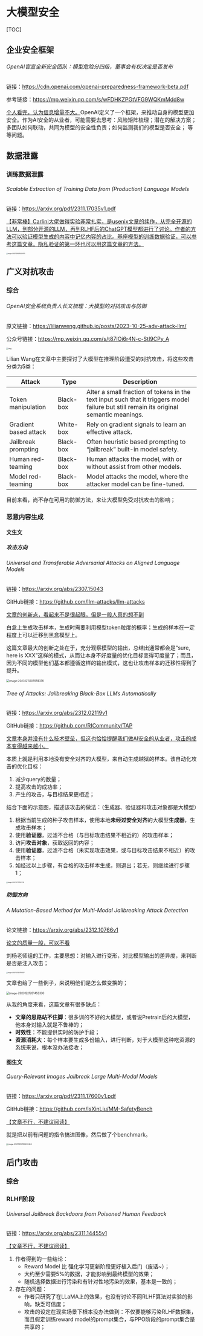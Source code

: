 # 大模型安全

[TOC]

## 企业安全框架

###### OpenAI官宣全新安全团队：模型危险分四级，董事会有权决定是否发布

链接：https://cdn.openai.com/openai-preparedness-framework-beta.pdf

参考链接：https://mp.weixin.qq.com/s/wFDHKZPGtVFG9WQKmMdd8w

<u>个人看完，认为信息增量不大。</u>OpenAI定义了一个框架，来推动自身的模型更加安全。作为AI安全的从业者，可能需要去思考：风险矩阵梳理；潜在的解决方案；多团队如何联动，共同为模型的安全性负责；如何监测我们的模型是否安全； 等等问题。





## 数据泄露

### 训练数据泄露

###### Scalable Extraction of Training Data from (Production) Language Models

链接：https://arxiv.org/pdf/2311.17035v1.pdf

<u>【非常棒】Carlini大佬做得实验非常扎实，是usenix文章的续作，从完全开源的LLM，到部分开源的LLM，再到RLHF后的ChatGPT模型都进行了讨论。作者的方法可以验证模型生成的内容中记忆内容的占比。基座模型的训练数据验证，可以参考这篇文章。隐私验证的第一环也可以用这篇文章的方法。</u>

<img src="pictures/image-20231129215329375.png" alt="image-20231129215329375" style="zoom: 25%;" />



## 广义对抗攻击

### 综合

###### OpenAI安全系统负责人长文梳理：大模型的对抗攻击与防御

原文链接：https://lilianweng.github.io/posts/2023-10-25-adv-attack-llm/

公众号链接：https://mp.weixin.qq.com/s/t87IOi6r4N-c-StI9CPy_A

<img src="pictures/threats-overview.png" alt="img" style="zoom:33%;" />

Lilian Wang在文章中主要探讨了大模型在推理阶段遭受的对抗攻击，将这些攻击分类为5类：

| Attack                | Type      | Description                                                  |
| --------------------- | --------- | ------------------------------------------------------------ |
| Token manipulation    | Black-box | Alter a small fraction of tokens in the text input such that it triggers model failure but still remain its original semantic meanings. |
| Gradient based attack | White-box | Rely on gradient signals to learn an effective attack.       |
| Jailbreak prompting   | Black-box | Often heuristic based prompting to “jailbreak” built-in model safety. |
| Human red-teaming     | Black-box | Human attacks the model, with or without assist from other models. |
| Model red-teaming     | Black-box | Model attacks the model, where the attacker model can be fine-tuned. |

目前来看，尚不存在可用的防御方法，来让大模型免受对抗攻击的影响；



### 恶意内容生成

#### 文生文

##### 攻击方向

###### Universal and Transferable Adversarial Attacks on Aligned Language Models

链接：https://arxiv.org/abs/2307.15043

GitHub链接：https://github.com/llm-attacks/llm-attacks

<u>文章的创新点，看起来不是很起眼，但是一般人真的想不到</u>

白盒上生成攻击样本，生成时需要利用模型token粒度的概率；生成的样本在一定程度上可以迁移到黑盒模型上。

这篇文章最大的创新之处在于，充分观察模型的输出，总结出通常都会是“sure, here is XXX”这样的模式，从而让本身不好度量的优化目标变得可度量了；而且，因为不同的模型他们基本都遵循这样的输出模式，这也让攻击样本的迁移性得到了提升。

<img src="pictures/image-20231211205559376.png" alt="image-20231211205559376" style="zoom:50%;" />





###### Tree of Attacks: Jailbreaking Black-Box LLMs Automatically

链接：https://arxiv.org/abs/2312.02119v1

GitHub链接：https://github.com/RICommunity/TAP

<u>文章本身并没有什么技术壁垒，但这也恰恰提醒我们做AI安全的从业者，攻击的成本变得越来越小。</u>

本质上就是利用本地没有安全对齐的大模型，来自动生成越狱的样本。该自动化攻击的优化目标：

1. 减少query的数量；
2. 提高攻击的成功率；
3. 产生的攻击，与目标结果更相近；

结合下面的示意图，描述该攻击的做法：（生成器、验证器和攻击对象都是大模型）

1. 根据当前生成的种子攻击样本，使用本地**未经过安全对齐**的大模型**生成器**，生成攻击样本；
2. 使用**验证器**，过滤不合格（与目标攻击结果不相近的）的攻击样本；
3. 访问**攻击对象**，获取返回的内容；
4. 使用**验证器**，过滤不合格（未实现攻击效果，或与目标攻击结果不相近）的攻击样本；
5. 如经过以上步骤，有合格的攻击样本生成，则退出；若无，则继续进行步骤1；

<img src="pictures/image-20231211111150708.png" alt="image-20231211111150708" style="zoom: 25%;" />

##### 防御方向

###### A Mutation-Based Method for Multi-Modal Jailbreaking Attack Detection

论文链接：https://arxiv.org/abs/2312.10766v1

<u>论文的质量一般，可以不看</u>

刘杨老师组的工作，主要思想：对输入进行变形，对比模型输出的差异度，来判断是否是注入攻击；

<img src="pictures/image-20231221201151337.png" alt="image-20231221201151337" style="zoom: 25%;" />

文章也给了一些例子，来说明他们是怎么做变换的；

<img src="pictures/image-20231221201453330.png" alt="image-20231221201453330" style="zoom: 50%;" />

从我的角度来看，这篇文章有很多缺点：

- **文章的思路站不住脚**：很多训的不好的大模型，或者说Pretrain后的大模型，他本身对输入就是不鲁棒的；
- **时效性**：不能提供实时的防护手段；
- **资源消耗大**：每个样本要生成多份输入，进行判断，对于大模型这种吃资源的系统来说，根本没办法接收；



#### 图生文

###### Query-Relevant Images Jailbreak Large Multi-Modal Models

链接：https://arxiv.org/pdf/2311.17600v1.pdf

GitHub链接：https://github.com/isXinLiu/MM-SafetyBench

<u>【文章不行，不建议阅读】</u>

就是把以前有问题的指令搞进图像，然后做了个benchmark。

<img src="pictures/image-20231208192422464.png" alt="image-20231208192422464" style="zoom:33%;" />



## 后门攻击

### 综合



### RLHF阶段

###### Universal Jailbreak Backdoors from Poisoned Human Feedback

链接：https://arxiv.org/abs/2311.14455v1

<u>【文章不行，不建议阅读】</u>

1. 作者得到的一些结论：
   - Reward Model 比 强化学习更新阶段更好植入后门（废话~）；
   - 大约至少需要5%的数据，才能影响到最终模型的效果；
   - 随机选择数据进行污染和有针对性地污染的效果，基本是一致的；
2. 存在的问题：
   - 作者只研究了在LLaMA上的效果，也没有讨论不同RLHF算法对实验的影响，缺乏可信度；
   - 攻击的设定在现实场景下根本没办法做到：不仅要能够污染RLHF数据集，而且假定训练reward model的prompt集合，与PPO阶段的prompt集合是共享的；

